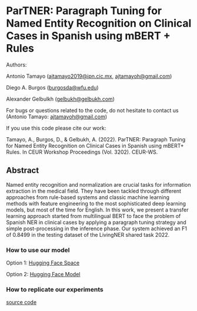 # ParTNER: Paragraph Tuning for Named Entity Recognition on Clinical Cases in Spanish using mBERT + Rules

Authors:

Antonio Tamayo (ajtamayo2019@ipn.cic.mx, ajtamayoh@gmail.com)

Diego A. Burgos (burgosda@wfu.edu)

Alexander Gelbulkh (gelbukh@gelbukh.com)

For bugs or questions related to the code, do not hesitate to contact us (Antonio Tamayo: ajtamayoh@gmail.com)

If you use this code please cite our work:

Tamayo, A., Burgos, D., & Gelbukh, A. (2022). ParTNER: Paragraph Tuning for Named Entity Recognition on Clinical Cases in Spanish using mBERT+ Rules. In CEUR Workshop Proceedings (Vol. 3202). CEUR-WS.

## Abstract

Named entity recognition and normalization are crucial tasks for information extraction in the medical field. They have been tackled through different approaches from rule-based systems and classic machine learning methods with feature engineering to the most sophisticated deep learning models, but most of the time for English. In this work, we present a transfer learning approach started from multilingual BERT to face the problem of Spanish NER in clinical cases by applying a paragraph tuning strategy and simple post-processing in the inference phase. Our system achieved an F1 of 0.8499 in the testing dataset of the LivingNER shared task 2022.

### How to use our model

Option 1: [Hugging Face Space](https://huggingface.co/spaces/ajtamayoh/NLP-CIC-WFU_LivingNER)

Option 2: [Hugging Face Model](https://huggingface.co/ajtamayoh/NLP-CIC-WFU_Clinical_Cases_NER_Sents_tokenized_mBERT_cased_fine_tuned)

### How to replicate our experiments

[source code](https://github.com/ajtamayoh/NLP-CIC-WFU-Contribution-to-LivingNER-shared-task-2022/blob/main/Code.ipynb)
